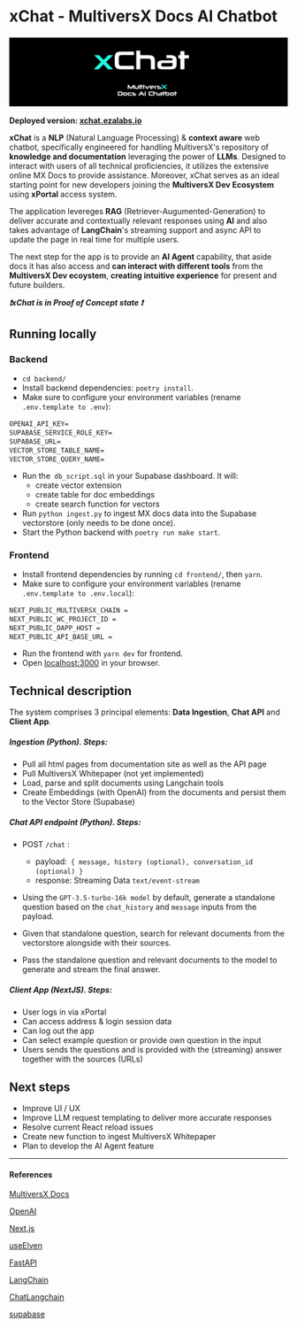 # xChat - MultiversX Docs AI Chatbot

![Alt text](readme-cover.png)

**Deployed version: [xchat.ezalabs.io](https://xchat.ezalabs.io)**


**xChat** is a **NLP** (Natural Language Processing) & **context aware** web chatbot, specifically engineered for handling MultiversX's repository of **knowledge and documentation** leveraging the power of **LLMs**. Designed to interact with users of all technical proficiencies, it utilizes the extensive online MX Docs to provide assistance. Moreover, xChat serves as an ideal starting point for new developers joining the **MultiversX Dev Ecosystem** using **xPortal** access system.

The application levereges **RAG** (Retriever-Augumented-Generation) to deliver accurate and contextually relevant responses using **AI** and also takes advantage of  **LangChain**'s streaming support and async API to update the page in real time for multiple users.

The next step for the app is to provide an **AI Agent** capability, that aside docs it has also access and **can interact with different tools** from the **MultiversX Dev ecoystem**, **creating intuitive experience** for present and future builders. 

***❗xChat is in Proof of Concept state ❗***


##  Running locally

### Backend
* `cd backend/`
*  Install backend dependencies: `poetry install`.
*  Make sure to configure your environment variables (rename `.env.template to .env`):

```
OPENAI_API_KEY=
SUPABASE_SERVICE_ROLE_KEY=
SUPABASE_URL=
VECTOR_STORE_TABLE_NAME=
VECTOR_STORE_QUERY_NAME=

```
* Run the` db_script.sql` in your Supabase dashboard. It will:
   - create vector extension
   - create table for doc embeddings 
   - create search function for vectors
*  Run `python ingest.py` to ingest MX docs data into the Supabase vectorstore (only needs to be done once).
*  Start the Python backend with `poetry run make start`.

### Frontend

*  Install frontend dependencies by running `cd frontend/`, then `yarn`.
*  Make sure to configure your environment variables (rename `.env.template to .env.local`):

```
NEXT_PUBLIC_MULTIVERSX_CHAIN = 
NEXT_PUBLIC_WC_PROJECT_ID = 
NEXT_PUBLIC_DAPP_HOST =
NEXT_PUBLIC_API_BASE_URL =
```

*  Run the frontend with `yarn dev` for frontend.
*  Open [localhost:3000](http://localhost:3000) in your browser.



##  Technical description

The system comprises 3 principal elements: **Data Ingestion**, **Chat API** and **Client App**.

##### Ingestion (Python). Steps:

* Pull all html pages from documentation site as well as the API page
* Pull MultiversX Whitepaper (not yet implemented)
* Load, parse and split documents using Langchain tools
* Create Embeddings (with OpenAI) from the documents and persist them to the Vector Store (Supabase)

##### Chat API endpoint (Python). Steps:

*  POST `/chat` :
   - payload:` { message, history (optional), conversation_id (optional) }`
   - response: Streaming Data `text/event-stream`

* Using the `GPT-3.5-turbo-16k model` by default, generate a standalone question based on the `chat_history` and `message` inputs from the payload.
*  Given that standalone question, search for relevant documents from the vectorstore alongside with their sources.
*  Pass the standalone question and relevant documents to the model to generate and stream the final answer.


##### Client App (NextJS). Steps:
* User logs in via xPortal
* Can access address & login session data
* Can log out the app
* Can select example question or provide own question in the input
* Users sends the questions and is provided with the (streaming) answer together with the sources (URLs)

##  Next steps

* Improve UI / UX
* Improve LLM request templating to deliver more accurate responses
* Resolve current React reload issues
* Create new function to ingest MultiversX Whitepaper
* Plan to develop the AI Agent feature


------------



#### References

[MultiversX Docs](https://docs.multiversx.com/)

[OpenAI](https://openai.com/blog/openai-api)

[Next.js](https://nextjs.org)

[useElven](https://www.useelven.com/)

[FastAPI](https://fastapi.tiangolo.com/)

[LangChain](https://github.com/hwchase17/langchain/)

[ChatLangchain](https://github.com/langchain-ai/chat-langchain/)

[supabase](https://supabase.com/)

